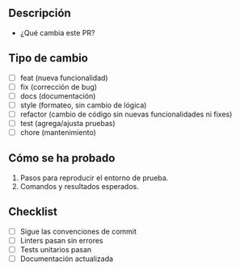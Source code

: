 ## Descripción

- ¿Qué cambia este PR?  

## Tipo de cambio

- [ ] feat (nueva funcionalidad)  
- [ ] fix (corrección de bug)  
- [ ] docs (documentación)  
- [ ] style (formateo, sin cambio de lógica)  
- [ ] refactor (cambio de código sin nuevas funcionalidades ni fixes)  
- [ ] test (agrega/ajusta pruebas)  
- [ ] chore (mantenimiento)

## Cómo se ha probado

1. Pasos para reproducir el entorno de prueba.  
2. Comandos y resultados esperados.  

## Checklist

- [ ] Sigue las convenciones de commit  
- [ ] Linters pasan sin errores  
- [ ] Tests unitarios pasan  
- [ ] Documentación actualizada  
